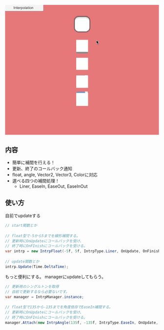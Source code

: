 ![](https://github.com/seiroise/SimpleInterp/blob/media/media/intrp.gif)

## 内容
- 簡単に補間を行える！
- 更新、終了のコールバック通知
- float, angle, Vector2, Vector3, Colorに対応
- 選べる四つの補間処理！
	- Liner, EaseIn, EaseOut, EaseInOut

## 使い方

自前でupdateする
```c#
// start関数とか

// float型で-5から5までを線形補間する。
// 更新時にOnUpdateにコールバックを受け、
// 終了時にOnFInishにコールバックを受ける。
var intrp = new IntrpFloat(-5f, 5f, IntrpType.Liner, OnUpdate, OnFinish);

// update関数とか
intrp.Update(Time.DeltaTime);
```

もっと便利にする。
managerにupdateしてもらう。
```c#
// 更新用のシングルトンを取得
// 自前で更新するなら必要ないです。
var manager = IntrpManager.instance;

// float型で135から-135までを角度依存でEaseIn補間する。
// 更新時にOnUpdateにコールバックを受け、
// 終了時にOnFInishにコールバックを受ける。
manager.Attach(new IntrpAngle(135f, -135f, IntrpType.EaseIn, OnUpdate, OnFinish));
```

